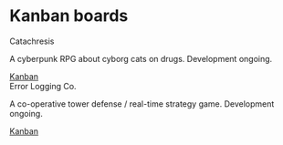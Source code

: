 Kanban boards
=============

<div class="row">
  <div class="col s12 m6">
    <div class="card black">
      <div class="card-content white-text">
        <span class="card-title">Catachresis</span>
        <p>A cyberpunk RPG about cyborg cats on drugs. Development ongoing.</p>
      </div>
      <div class="card-action">
        <a href="https://kanban.gelatolabs.xyz/?controller=BoardViewController&action=readonly&token=e3eb42724765792d02c8080a8d1cf45ed5a709fde52d8ecce7c3f0673cae">Kanban</a>
      </div>
    </div>
  </div>
  <div class="col s12 m6">
    <div class="card black">
      <div class="card-content white-text">
        <span class="card-title">Error Logging Co.</span>
        <p>
          A co-operative tower defense / real-time strategy game. Development
          ongoing.
        </p>
      </div>
      <div class="card-action">
        <a href="https://kanban.gelatolabs.xyz/?controller=BoardViewController&action=readonly&token=b458403686afde2342dc923487b4347ffea4e033fbe2654d7b72f2621db6">Kanban</a>
      </div>
    </div>
  </div>
</div>
